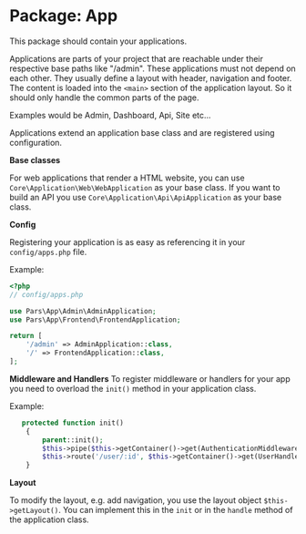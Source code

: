 # Package: App

This package should contain your applications.

Applications are parts of your project that are reachable under their respective base paths like "/admin".
These applications must not depend on each other.
They usually define a layout with header, navigation and footer.
The content is loaded into the `<main>` section of the application layout.
So it should only handle the common parts of the page.

Examples would be Admin, Dashboard, Api, Site etc...

Applications extend an application base class and are registered using configuration.

**Base classes**

For web applications that render a HTML website, you can use `Core\Application\Web\WebApplication` as your base class.
If you want to build an API you use `Core\Application\Api\ApiApplication` as your base class.

**Config**

Registering your application is as easy as referencing it in your `config/apps.php` file.

Example:
```php
<?php
// config/apps.php

use Pars\App\Admin\AdminApplication;
use Pars\App\Frontend\FrontendApplication;

return [
    '/admin' => AdminApplication::class,
    '/' => FrontendApplication::class,
]; 
```

**Middleware and Handlers**
To register middleware or handlers for your app you need to overload the `init()` method in your application class.

Example:
```php
   protected function init()
    {
        parent::init();
        $this->pipe($this->getContainer()->get(AuthenticationMiddleware::class));
        $this->route('/user/:id', $this->getContainer()->get(UserHandler::class));
    }
```

**Layout**

To modify the layout, e.g. add navigation, you use the layout object `$this->getLayout()`.
You can implement this in the `init` or in the `handle` method of the application class.
